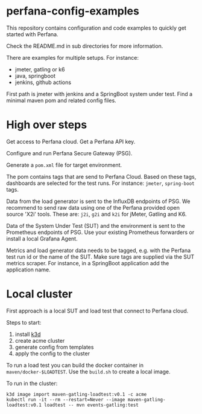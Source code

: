 # perfana-config-examples

This repository contains configuration and code examples to quickly get started with Perfana.

Check the README.md in sub directories for more information.

There are examples for multiple setups. For instance:
* jmeter, gatling or k6
* java, springboot
* jenkins, github actions

First path is jmeter with jenkins and a SpringBoot system under test.
Find a minimal maven pom and related config files.

# High over steps

Get access to Perfana cloud. Get a Perfana API key. 

Configure and run Perfana Secure Gateway (PSG).

Generate a `pom.xml` file for target environment.

The pom contains tags that are send to Perfana Cloud.
Based on these tags, dashboards are selected for the test runs.
For instance: `jmeter`, `spring-boot` tags.

Data from the load generator is sent to the InfluxDB endpoints of PSG.
We recommend to send raw data using one of the Perfana provided open source
'X2i' tools. These are: `j2i`, `g2i` and `k2i` for jMeter, Gatling and K6.

Data of the System Under Test (SUT) and the environment is sent to the 
Prometheus endpoints of PSG.
Use your existing Prometheus forwarders or install a local Grafana Agent.

Metrics and load generator data needs to be tagged, e.g. with the Perfana test run id
or the name of the SUT.
Make sure tags are supplied via the SUT metrics scraper. For instance,
in a SpringBoot application add the application name.


# Local cluster

First approach is a local SUT and load test that connect to Perfana cloud.

Steps to start:

1. install [k3d](https://k3d.io/)
2. create acme cluster 
3. generate config from templates
4. apply the config to the cluster

To run a load test you can build the docker container in `maven/docker-$LOADTEST`.
Use the `build.sh` to create a local image.

To run in the cluster:

    k3d image import maven-gatling-loadtest:v0.1 -c acme
    kubectl run -it --rm --restart=Never --image maven-gatling-loadtest:v0.1 loadtest -- mvn events-gatling:test

